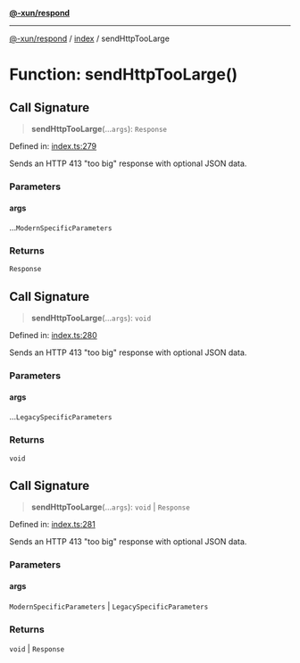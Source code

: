 [**@-xun/respond**](../../README.md)

***

[@-xun/respond](../../README.md) / [index](../README.md) / sendHttpTooLarge

# Function: sendHttpTooLarge()

## Call Signature

> **sendHttpTooLarge**(...`args`): `Response`

Defined in: [index.ts:279](https://github.com/Xunnamius/api-utils/blob/2999e4472bea4c5a8ecd8f7c7fbf77e6b4bc26db/packages/respond/src/index.ts#L279)

Sends an HTTP 413 "too big" response with optional JSON data.

### Parameters

#### args

...`ModernSpecificParameters`

### Returns

`Response`

## Call Signature

> **sendHttpTooLarge**(...`args`): `void`

Defined in: [index.ts:280](https://github.com/Xunnamius/api-utils/blob/2999e4472bea4c5a8ecd8f7c7fbf77e6b4bc26db/packages/respond/src/index.ts#L280)

Sends an HTTP 413 "too big" response with optional JSON data.

### Parameters

#### args

...`LegacySpecificParameters`

### Returns

`void`

## Call Signature

> **sendHttpTooLarge**(...`args`): `void` \| `Response`

Defined in: [index.ts:281](https://github.com/Xunnamius/api-utils/blob/2999e4472bea4c5a8ecd8f7c7fbf77e6b4bc26db/packages/respond/src/index.ts#L281)

Sends an HTTP 413 "too big" response with optional JSON data.

### Parameters

#### args

`ModernSpecificParameters` | `LegacySpecificParameters`

### Returns

`void` \| `Response`
